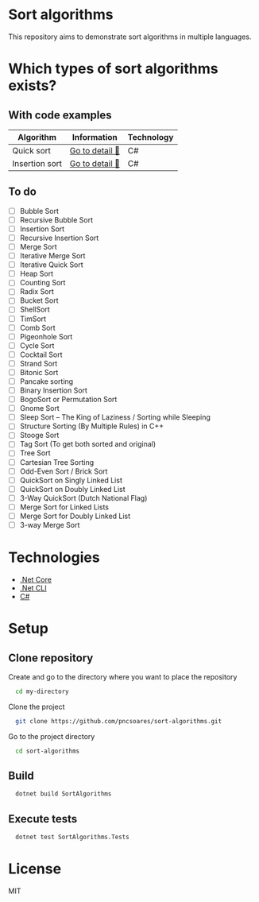 # Sort algorithms

This repository aims to demonstrate sort algorithms in multiple languages.

# Which types of sort algorithms exists?

## With code examples

| Algorithm | Information | Technology |
| -- | -- | -- |
| Quick sort | [Go to detail 📄](SortAlgorithms/SortAlgorithms/QuickSort/README.md) | C# |
| Insertion sort | [Go to detail 📄](SortAlgorithms/SortAlgorithms/InsertionSort/README.md) | C# |

## To do

- [ ] Bubble Sort
- [ ] Recursive Bubble Sort
- [ ] Insertion Sort
- [ ] Recursive Insertion Sort
- [ ] Merge Sort
- [ ] Iterative Merge Sort
- [ ] Iterative Quick Sort
- [ ] Heap Sort
- [ ] Counting Sort
- [ ] Radix Sort
- [ ] Bucket Sort
- [ ] ShellSort
- [ ] TimSort
- [ ] Comb Sort
- [ ] Pigeonhole Sort
- [ ] Cycle Sort
- [ ] Cocktail Sort
- [ ] Strand Sort
- [ ] Bitonic Sort
- [ ] Pancake sorting
- [ ] Binary Insertion Sort
- [ ] BogoSort or Permutation Sort
- [ ] Gnome Sort
- [ ] Sleep Sort – The King of Laziness / Sorting while Sleeping
- [ ] Structure Sorting (By Multiple Rules) in C++
- [ ] Stooge Sort
- [ ] Tag Sort (To get both sorted and original)
- [ ] Tree Sort
- [ ] Cartesian Tree Sorting
- [ ] Odd-Even Sort / Brick Sort
- [ ] QuickSort on Singly Linked List
- [ ] QuickSort on Doubly Linked List
- [ ] 3-Way QuickSort (Dutch National Flag)
- [ ] Merge Sort for Linked Lists
- [ ] Merge Sort for Doubly Linked List
- [ ] 3-way Merge Sort

# Technologies

- [.Net Core](https://dotnet.microsoft.com/en-us/download)
- [.Net CLI](https://docs.microsoft.com/en-us/dotnet/core/tools/)
- [C#](https://docs.microsoft.com/en-us/dotnet/csharp/)

# Setup

## Clone repository

Create and go to the directory where you want to place the repository

```bash
  cd my-directory
```

Clone the project

```bash
  git clone https://github.com/pncsoares/sort-algorithms.git
```

Go to the project directory

```bash
  cd sort-algorithms
```

## Build

```bash
  dotnet build SortAlgorithms
```

## Execute tests

```bash
  dotnet test SortAlgorithms.Tests
```

# License

MIT
